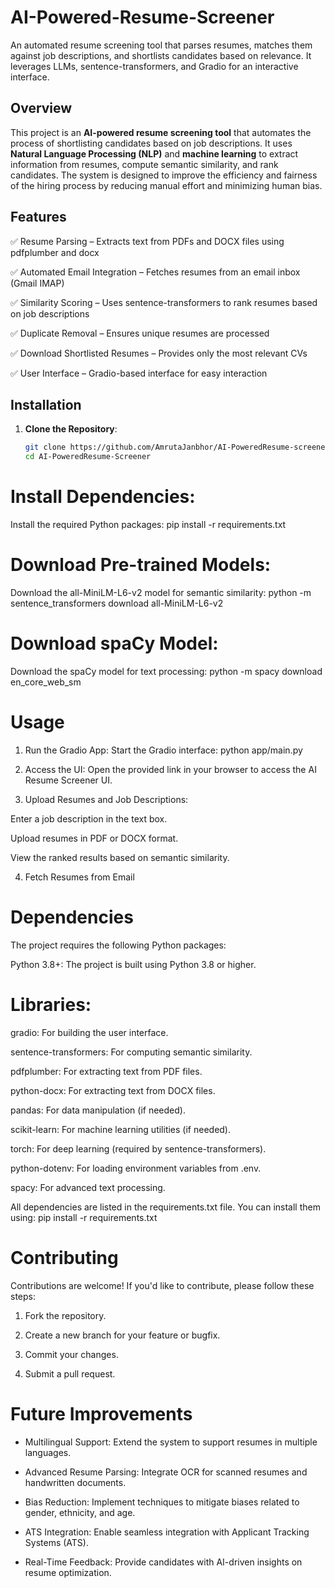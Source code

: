 # AI-Powered-Resume-Screener
An automated resume screening tool that parses resumes, matches them against job descriptions, and shortlists candidates based on relevance. It leverages LLMs, sentence-transformers, and Gradio for an interactive interface.

## Overview
This project is an **AI-powered resume screening tool** that automates the process of shortlisting candidates based on job descriptions. It uses **Natural Language Processing (NLP)** and **machine learning** to extract information from resumes, compute semantic similarity, and rank candidates. The system is designed to improve the efficiency and fairness of the hiring process by reducing manual effort and minimizing human bias.

## Features
✅ Resume Parsing – Extracts text from PDFs and DOCX files using pdfplumber and docx

✅ Automated Email Integration – Fetches resumes from an email inbox (Gmail IMAP)

✅ Similarity Scoring – Uses sentence-transformers to rank resumes based on job descriptions

✅ Duplicate Removal – Ensures unique resumes are processed

✅ Download Shortlisted Resumes – Provides only the most relevant CVs

✅ User Interface – Gradio-based interface for easy interaction

## Installation
1. **Clone the Repository**:
   ```bash
   git clone https://github.com/AmrutaJanbhor/AI-PoweredResume-screener.git
   cd AI-PoweredResume-Screener

# Install Dependencies:
Install the required Python packages:
pip install -r requirements.txt

# Download Pre-trained Models:
Download the all-MiniLM-L6-v2 model for semantic similarity:
python -m sentence_transformers download all-MiniLM-L6-v2

# Download spaCy Model:
Download the spaCy model for text processing:
python -m spacy download en_core_web_sm

# Usage
1. Run the Gradio App:
Start the Gradio interface:
python app/main.py

2. Access the UI:
Open the provided link in your browser to access the AI Resume Screener UI.

3. Upload Resumes and Job Descriptions:

Enter a job description in the text box.

Upload resumes in PDF or DOCX format.

View the ranked results based on semantic similarity.

4. Fetch Resumes from Email

# Dependencies
The project requires the following Python packages:

Python 3.8+: The project is built using Python 3.8 or higher.

# Libraries:

gradio: For building the user interface.

sentence-transformers: For computing semantic similarity.

pdfplumber: For extracting text from PDF files.

python-docx: For extracting text from DOCX files.

pandas: For data manipulation (if needed).

scikit-learn: For machine learning utilities (if needed).

torch: For deep learning (required by sentence-transformers).

python-dotenv: For loading environment variables from .env.

spacy: For advanced text processing.

All dependencies are listed in the requirements.txt file. You can install them using:
pip install -r requirements.txt

# Contributing
Contributions are welcome! If you'd like to contribute, please follow these steps:

1. Fork the repository.

2. Create a new branch for your feature or bugfix.

3. Commit your changes.

4. Submit a pull request.

# Future Improvements
- Multilingual Support: Extend the system to support resumes in multiple languages.

- Advanced Resume Parsing: Integrate OCR for scanned resumes and handwritten documents.

- Bias Reduction: Implement techniques to mitigate biases related to gender, ethnicity, and age.

- ATS Integration: Enable seamless integration with Applicant Tracking Systems (ATS).

- Real-Time Feedback: Provide candidates with AI-driven insights on resume optimization.
